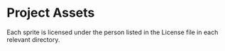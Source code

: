 # Project Assets
Each sprite is licensed under the person listed in the License file in each relevant directory. 
